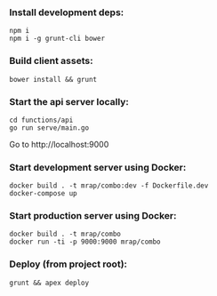 ### Install development deps:

    npm i
    npm i -g grunt-cli bower

### Build client assets:

    bower install && grunt

### Start the api server locally:

    cd functions/api
    go run serve/main.go

  Go to http://localhost:9000

### Start development server using Docker:

    docker build . -t mrap/combo:dev -f Dockerfile.dev
    docker-compose up

### Start production server using Docker:

    docker build . -t mrap/combo
    docker run -ti -p 9000:9000 mrap/combo

### Deploy (from project root):

    grunt && apex deploy

